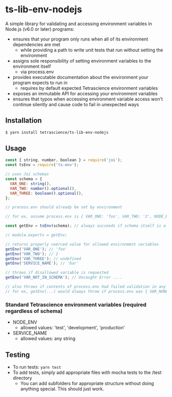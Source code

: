 # ts-lib-env-nodejs

A simple library for validating and accessing environment variables in Node.js (v6.0 or later) programs:

* ensures that your program only runs when all of its environment dependencies are met
  * while providing a path to write unit tests that run without setting the environment
* assigns sole responsibility of setting environment variables to the environment itself
  * via process.env
* provides executable documentation about the environment your program expects to run in
  * requires by default expected Tetrascience environment variables
* exposes an immutable API for accessing your environment variables
* ensures that typos when accessing environment variable access won't continue silently and cause code to fail in unexpected ways

## Installation

```sh
$ yarn install tetrascience/ts-lib-env-nodejs
```

## Usage

```javascript
const { string, number, boolean } = require('joi');
const tsEnv = require('ts-env');

// uses Joi schemas
const schema = {
  VAR_ONE: string(),
  VAR_TWO: number().optional(),
  VAR_THREE: boolean().optional(),
};

// process.env should already be set by environment

// for ex, assume process.env is { VAR_ONE: 'foo', VAR_TWO: '2', NODE_ENV: 'production', SERVICE_NAME: 'bar' }

const getEnv = tsEnv(schema); // always succeeds if schema itself is a valid Joi schema

// module.exports = getEnv;

// returns properly coerced value for allowed environment variables
getEnv('VAR_ONE'); // 'foo'
getEnv('VAR_TWO'); // 2
getEnv('VAR_THREE'); // undefined
getEnv('SERVICE_NAME'); // 'bar'

// throws if disallowed variable is requested
getEnv('VAR_NOT_IN_SCHEMA'); // Uncaught Error ....

// also throws if contents of process.env had failed validation in any way
// for ex, getEnv(...) would always throw if process.env was { VAR_NONE: 'foo' }
```

### Standard Tetrascience environment variables (required regardless of schema)
* NODE_ENV
  * allowed values: 'test', 'development', 'production'
* SERVICE_NAME
  * allowed values: any string

## Testing

* To run tests: `yarn test`
* To add tests, simply add appropriate files with mocha tests to the /test directory
  * You can add subfolders for appropriate structure without doing anything special. This should just work.

